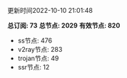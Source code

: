更新时间2022-10-10 21:01:48

**总订阅: 73**
**总节点: 2029**
**有效节点: 820**
- ss节点: 476
- v2ray节点: 283
- trojan节点: 49
- ssr节点: 12
